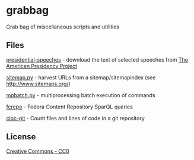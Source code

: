 grabbag
=======

Grab bag of miscellaneous scripts and utilities

## Files

[presidential-speeches](presidential-speeches) - download the text of selected speeches from [The American Presidency Project](http://www.presidency.ucsb.edu/)

[sitemap.py](sitemap.py) - harvest URLs from a sitemap/sitemapindex (see http://www.sitemaps.org/)

[mpbatch.py](mpbatch.py) - multiprocessing batch execution of commands

[fcrepo](fcrepo) - Fedora Content Repository SparQL queries

[cloc-git](cloc-git) - Count files and lines of code in a git repository

## License
[Creative Commons - CC0](http://creativecommons.org/publicdomain/zero/1.0/)
